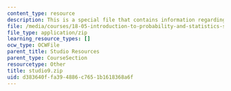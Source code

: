 ```yaml
---
content_type: resource
description: This is a special file that contains information regarding studio 9.
file: /media/courses/18-05-introduction-to-probability-and-statistics-spring-2014/d383640ffa394886c7651b1618368a6f_studio9.zip
file_type: application/zip
learning_resource_types: []
ocw_type: OCWFile
parent_title: Studio Resources
parent_type: CourseSection
resourcetype: Other
title: studio9.zip
uid: d383640f-fa39-4886-c765-1b1618368a6f
---
```

